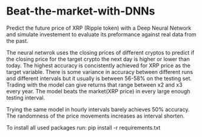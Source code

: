# Beat-the-market-with-DNNs
Predict the future price of XRP (Ripple token) with a Deep Neural Network and simulate investement to evaluate its preformance against real data from the past.

The neural netwrok uses the closing prices of different cryptos to predict if the closing price for the target crypto the next day is higher or lower than today. The highest accuracy is concistently achieved for XRP price as the target variable. There is some variance in accuracy between different runs and different intervals but it usually is between 56-58% on the testing set. Trading with the model can give returns that range between x2 and x3 every year. The model beats the market(XRP price) in every large enough testing interval.

Trying the same model in hourly intervals barely achieves 50% accuracy. The randomness of the price movements increases as interval shorten.

To install all used packages run: pip install -r requirements.txt
